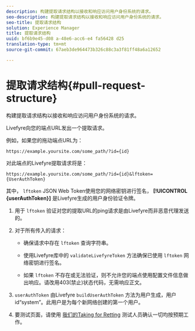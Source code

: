 ```yaml
---
description: 构建提取请求结构以接收和响应访问用户身份系统的请求。
seo-description: 构建提取请求结构以接收和响应访问用户身份系统的请求。
seo-title: 提取请求结构
solution: Experience Manager
title: 提取请求结构
uuid: bf6b9e45-d08 a-48e6-acc6-e4 fa56428 d25
translation-type: tm+mt
source-git-commit: 67aeb3de964473b326c88c3a3f81ff48a6a12652

---
```



# 提取请求结构{#pull-request-structure}

构建提取请求结构以接收和响应访问用户身份系统的请求。

Livefyre向您的端点URL发出一个提取请求。

例如，如果您的拖动端点URL为：

```
https://example.yoursite.com/some_path/?id={id}
```

对此端点的Livefyre提取请求将是：

```
https://example.yoursite.com/some_path/?id={id}&lftoken={UserAuthToken}
```

其中， `lftoken` JSON Web Token使用您的网络密钥进行签名， **[!UICONTROL {userAuthToken}]** 是Livefyre生成的用户身份验证令牌。

1. 用于 `lftoken` 验证对您的提取URL的ping请求是由Livefyre而非恶意代理发送的。
1. 对于所有传入的请求：

   * 确保请求中存在 `lftoken` 查询字符串。
   * 使用Livefyre库中的 `validateLivefyreToken` 方法确保已使用 `lftoken` 网络密钥进行签名。

   * 如果 `lftoken` 不存在或无法验证，则不允许您的端点使用配置文件信息做出响应。请改用403(禁止)状态代码，无需响应正文。

1. `userAuthToken` 由Livefyre `buildUserAuthToken` 方法为用户生成，用户id“system”。此用户是为每个新网络创建的第一个用户。
1. 要测试页面，请使用 [我们的Taking for Retting](https://livefyre-p4p-wizard.herokuapp.com/home) 测试人员确认一切均按预期工作。
